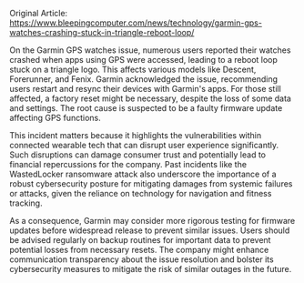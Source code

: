 Original Article: https://www.bleepingcomputer.com/news/technology/garmin-gps-watches-crashing-stuck-in-triangle-reboot-loop/

On the Garmin GPS watches issue, numerous users reported their watches crashed when apps using GPS were accessed, leading to a reboot loop stuck on a triangle logo. This affects various models like Descent, Forerunner, and Fenix. Garmin acknowledged the issue, recommending users restart and resync their devices with Garmin's apps. For those still affected, a factory reset might be necessary, despite the loss of some data and settings. The root cause is suspected to be a faulty firmware update affecting GPS functions.

This incident matters because it highlights the vulnerabilities within connected wearable tech that can disrupt user experience significantly. Such disruptions can damage consumer trust and potentially lead to financial repercussions for the company. Past incidents like the WastedLocker ransomware attack also underscore the importance of a robust cybersecurity posture for mitigating damages from systemic failures or attacks, given the reliance on technology for navigation and fitness tracking.

As a consequence, Garmin may consider more rigorous testing for firmware updates before widespread release to prevent similar issues. Users should be advised regularly on backup routines for important data to prevent potential losses from necessary resets. The company might enhance communication transparency about the issue resolution and bolster its cybersecurity measures to mitigate the risk of similar outages in the future.